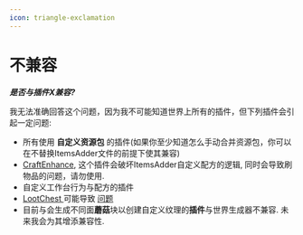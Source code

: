 ```yaml
---
icon: triangle-exclamation
---
```


# 不兼容

_**是否与插件X兼容?**_

我无法准确回答这个问题，因为我不可能知道世界上所有的插件，但下列插件会引起一定问题:

* 所有使用 **自定义资源包** 的插件(如果你至少知道怎么手动合并资源包，你可以在不替换ItemsAdder文件的前提下使其兼容)
* [CraftEnhance](https://www.spigotmc.org/resources/custom-recipes-and-crafting-craftenhance.65058/), 这个插件会破坏ItemsAdder自定义配方的逻辑, 同时会导致刷物品的问题，请勿使用.
* 自定义工作台行为与配方的插件
* [LootChest ](https://www.spigotmc.org/resources/lootchest.61564/)可能导致 [问题](https://github.com/LoneDev6/ItemsAdder/issues/15#issuecomment-512990849)
* 目前与会生成不同面**蘑菇**块以创建自定义纹理的**插件**与世界生成器不兼容. 未来我会为其增添兼容性.
